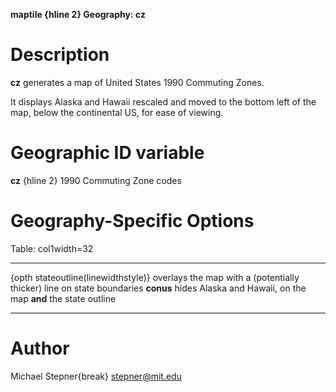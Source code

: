 **maptile {hline 2} Geography: cz**

# Description

**cz** generates a map of United States 1990 Commuting Zones.

It displays Alaska and Hawaii rescaled and moved to the bottom left of the map, below the continental US, for ease of viewing.

# Geographic ID variable

**cz** {hline 2} 1990 Commuting Zone codes

# Geography-Specific Options

Table: col1width=32

-----------------------------------   -----------------------------
{opth stateoutline(linewidthstyle)}   overlays the map with a (potentially thicker) line on state boundaries
**conus**                             hides Alaska and Hawaii, on the map **and** the state outline
-----------------------------------   -----------------------------


# Author

Michael Stepner{break}
stepner@mit.edu